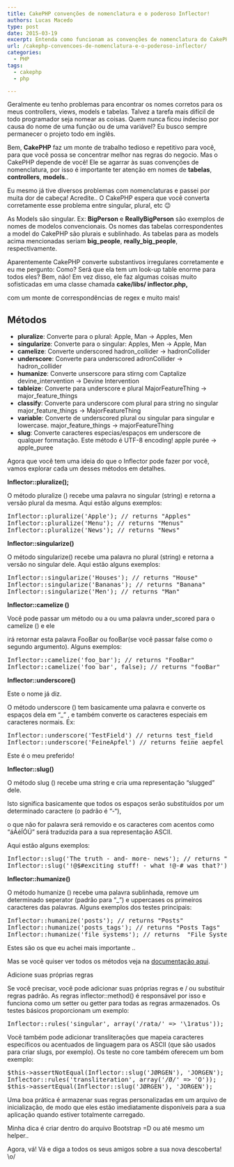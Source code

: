 ```yaml
---
title: CakePHP convenções de nomenclatura e o poderoso Inflector!
authors: Lucas Macedo
type: post
date: 2015-03-19
excerpt: Entenda como funcionam as convenções de nomenclatura do CakePHP.
url: /cakephp-convencoes-de-nomenclatura-e-o-poderoso-inflector/
categories:
  - PHP
tags:
  - cakephp
  - php

---
```

Geralmente eu tenho problemas para encontrar os nomes corretos para os meus controllers, views, models e tabelas. Talvez a tarefa mais difícil de todo programador seja nomear as coisas. Quem nunca ficou indeciso por causa do nome de uma função ou de uma variável? Eu busco sempre permanecer o projeto todo em inglês.

Bem, **CakePHP** faz um monte de trabalho tedioso e repetitivo para você, para que você possa se concentrar melhor nas regras do negocio. Mas o CakePHP depende de você! Ele se agarrar às suas convenções de nomenclatura, por isso é importante ter atenção em nomes de **tabelas**, **controllers**, **models**..

Eu mesmo já tive diversos problemas com nomenclaturas e passei por muita dor de cabeça! Acredite.. O CakePHP espera que você converta corretamente esse problema entre singular, plural, etc 😉

As Models são singular. Ex: **BigPerson** e **ReallyBigPerson** são exemplos de nomes de modelos convencionais. Os nomes das tabelas correspondentes a model do CakePHP são plurais e sublinhado. As tabelas para as models acima mencionadas seriam **big_people**, **really\_big\_people**, respectivamente.

Aparentemente CakePHP converte substantivos irregulares corretamente e eu me pergunto: Como? Será que ela tem um look-up table enorme para todos eles? Bem, não! Em vez disso, ele faz algumas coisas muito sofisticadas em uma classe chamada **cake/libs/ inflector.php,**
  
com um monte de correspondências de regex e muito mais!

## Métodos

  * **pluralize**: Converte para o plural: Apple, Man → Apples, Men
  * **singularize**: Converte para o singular: Apples, Men → Apple, Man
  * **camelize**: Converte underscored hadron_collider → hadronCollider
  * **underscore**: Converte para underscored adronCollider → hadron_collider
  * **humanize**: Converte unserscore para stirng com Captalize devine_intervention → Devine Intervention
  * **tableize**: Converte para underscore e plural MajorFeatureThing → major\_feature\_things
  * **classify**: Converte para underscore com plural para string no singular major\_feature\_things → MajorFeatureThing
  * **variable**: Converte de underscored plural ou singular para singular e lowercase. major\_feature\_things → majorFeatureThing
  * **slug**: Converte caracteres especias/espaços em underscore de qualquer formatação. Este método é UTF-8 encoding! apple purée → apple_puree

Agora que você tem uma ideia do que o Inflector pode fazer por você, vamos explorar cada um desses métodos em detalhes.

**Inflector::pluralize();**
  
O método pluralize () recebe uma palavra no singular (string) e retorna a versão plural da mesma. Aqui estão alguns exemplos:

<pre class="lang-php">Inflector::pluralize('Apple'); // returns "Apples"
Inflector::pluralize('Menu'); // returns "Menus"
Inflector::pluralize('News'); // returns "News"</pre>

**Inflector::singularize()**
  
O método singularize() recebe uma palavra no plural (string) e retorna a versão no singular dele. Aqui estão alguns exemplos:

<pre class="lang-php">Inflector::singularize('Houses'); // returns "House"
Inflector::singularize('Bananas'); // returns "Banana"
Inflector::singularize('Men'); // returns "Man"</pre>

**Inflector::camelize ()** 

Você pode passar um método ou a ou uma palavra under_scored para o camelize () e ele
  
irá retornar esta palavra FooBar ou fooBar(se você passar false como o segundo argumento). Alguns exemplos:

<pre class="lang-php">Inflector::camelize('foo_bar'); // returns "FooBar" 
Inflector::camelize('foo_bar', false); // returns "fooBar"
</pre>

**Inflector::underscore()**
  
Este o nome já diz.
  
O método underscore () tem basicamente uma palavra e converte os espaços dela em &#8220;_&#8221; , e também converte os caracteres especiais em caracteres normais. Ex:

<pre class="lang-php">Inflector::underscore('TestField') // returns test_field
Inflector::underscore('FeineApfel') // returns feine_aepfel
</pre>

Este é o meu preferido!

**Inflector::slug()**

O método slug () recebe uma string e cria uma representação &#8220;slugged&#8221; dele.
  
Isto significa basicamente que todos os espaços serão substituídos por um determinado caractere (o padrão é &#8220;-&#8220;),
  
o que não for palavra será removido e os caracteres com acentos como &#8220;áÁéÍÓÚ&#8221; será traduzida para a sua representação ASCII.
  
Aqui estão alguns exemplos:

<pre class="lang-php">Inflector::slug('The truth - and- more- news'); // returns "the-truth-and-more-news"
Inflector::slug('!@$#exciting stuff! - what !@-# was that?'); // returns "exciting-stuff-what-was-that"
</pre>

**Inflector::humanize()** 
  
O método humanize () recebe uma palavra sublinhada, remove um determinado seperator (padrão para &#8220;_&#8221;) e uppercases os primeiros caracteres das palavras. Alguns exemplos dos testes principais:

<pre class="lang:php decode:true ">Inflector::humanize('posts'); // returns "Posts"
Inflector::humanize('posts_tags'); // returns "Posts Tags"
Inflector::humanize('file_systems'); // returns  "File Systems"</pre>

Estes são os que eu achei mais importante ..
  
Mas se você quiser ver todos os métodos veja na [documentação aqui][1].

Adicione suas próprias regras
  
Se você precisar, você pode adicionar suas próprias regras e / ou substituir regras padrão. As regras inflector::method() é responsável por isso e funciona como um setter ou getter para todas as regras armazenados. Os testes básicos proporcionam um exemplo:

<pre lang="php">Inflector::rules('singular', array('/rata/' =&gt; '\1ratus'));
</pre>

Você também pode adicionar transliterações que mapeia caracteres específicos ou acentuados de linguagem para os ASCII (que são usados ​​para criar slugs, por exemplo). Os teste no core também oferecem um bom exemplo:

<pre class="lang-php">$this-&gt;assertNotEqual(Inflector::slug('JØRGEN'), 'JORGEN');
Inflector::rules('transliteration', array('/Ø/' =&gt; 'O'));
$this-&gt;assertEqual(Inflector::slug('JØRGEN'), 'JORGEN');
</pre>

Uma boa prática é armazenar suas regras personalizadas em um arquivo de inicialização, de modo que eles estão imediatamente disponíveis para a sua aplicação quando estiver totalmente carregado.
  
Minha dica é criar dentro do arquivo Bootstrap =D ou até mesmo um helper..

Agora, vá! Vá e diga a todos os seus amigos sobre a sua nova descoberta! \o/

 [1]: http://book.cakephp.org/2.0/en/core-utility-libraries/inflector.html